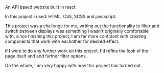 An API based website built in react.

In this project i used: HTML, CSS, SCSS and javascript.

This project was a challenge for me, writing out the functionality to filter and switch between displays was something i wasn't originally comfortable with,
since finishing this project, I am far more confident with creating components that work with eachother for desired effect.

if I were to do any further work on this project, I'd refine the look of the page itself and add further filter options.

On the whole, I am very happy with how this project has turned out.